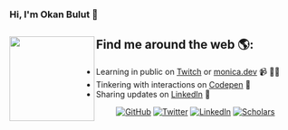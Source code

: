 ### Hi, I'm Okan Bulut 👋

## Find me around the web 🌎: <a href="https://github.com/sponsors/M0nica"><img align="left" width="150" height="150" src="https://github.com/M0nica/M0nica/blob/main/octomonica/m0nica-octocat-rotating.gif?raw=true"></a>

- Learning in public on <a href="https://www.twitch.tv/blacktechdiva">Twitch</a> or <a href="https://www.monica.dev">monica.dev</a> 📹 ✍🏾
- Tinkering with interactions on <a href="https://codepen.io/m0nica"> Codepen</a> 🏓
- Sharing updates on <a href="https://www.linkedin.com/in/monicampowell/">LinkedIn</a> 💼

<p align="center">
	<a href="https://github.com/okanbulut"><img src="https://img.shields.io/github/followers/okanbulut.svg?label=GitHub&style=social" alt="GitHub"></a>
	<a href="https://twitter.com/drokanbulut"><img src="https://img.shields.io/twitter/follow/drokanbulut?label=Twitter&style=social" alt="Twitter"></a>
	<a href="https://www.linkedin.com/in/drokanbulut"><img src="https://img.shields.io/badge/LinkedIn--_.svg?style=social&logo=linkedin" alt="LinkedIn"></a>
	<a href="https://scholar.google.com/citations?user=tKXcMK8AAAAJ&hl=en"><img src="https://img.shields.io/badge/Citations-1.4k-_.svg?style=social&logo=google-scholar" alt="Scholars"></a>
</p>
